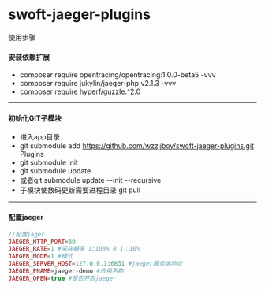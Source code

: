 # swoft-jaeger-plugins

使用步骤

#### 安装依赖扩展

- composer require opentracing/opentracing:1.0.0-beta5 -vvv
- composer require jukylin/jaeger-php:v2.1.3 -vvv
- composer require hyperf/guzzle:^2.0

------



#### 初始化GIT子模块

- 进入app目录
- git submodule add https://github.com/wzzjjboy/swoft-jaeger-plugins.git Plugins
- git submodule init
- git submodule update 
- 或者git submodule update --init --recursive
- 子模块使数码更新需要进程目录 git pull

------

#### 配置jaeger

```php
//配置jager
JAEGER_HTTP_PORT=80
JAEGER_RATE=1 #采样概率 1:100% 0.1：10%
JAEGER_MODE=1 #模式
JAEGER_SERVER_HOST=127.0.0.1:6831 #jaeger服务端地址
JAEGER_PNAME=jaeger-demo #应用名称
JAEGER_OPEN=true #是否开启jaeger
```
